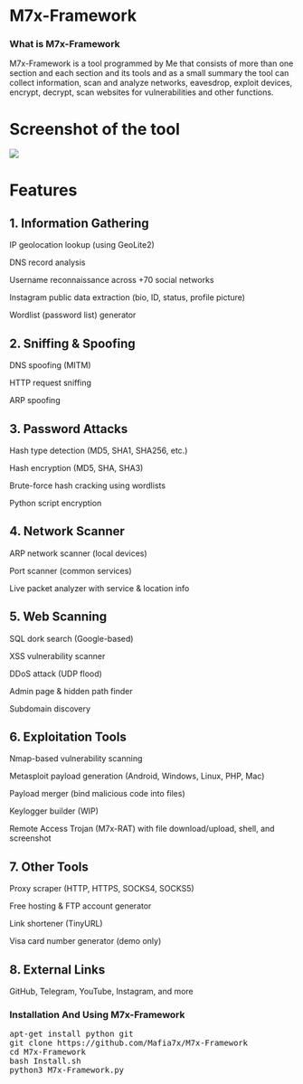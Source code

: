 # M7x-Framework

<h3>What is M7x-Framework</h3>
M7x-Framework is a tool programmed by Me that consists of more than one section and each section and its tools and as a small summary the tool can collect information, scan and analyze networks, eavesdrop, exploit devices, encrypt, decrypt, scan websites for vulnerabilities and other functions.

# Screenshot of the tool
<img src="https://d.top4top.io/p_2018djwdc1.jpg">

# Features
## 1. Information Gathering
IP geolocation lookup (using GeoLite2)

DNS record analysis

Username reconnaissance across +70 social networks

Instagram public data extraction (bio, ID, status, profile picture)

Wordlist (password list) generator

## 2. Sniffing & Spoofing
DNS spoofing (MITM)

HTTP request sniffing

ARP spoofing

## 3. Password Attacks
Hash type detection (MD5, SHA1, SHA256, etc.)

Hash encryption (MD5, SHA, SHA3)

Brute-force hash cracking using wordlists

Python script encryption

## 4. Network Scanner
ARP network scanner (local devices)

Port scanner (common services)

Live packet analyzer with service & location info

## 5. Web Scanning
SQL dork search (Google-based)

XSS vulnerability scanner

DDoS attack (UDP flood)

Admin page & hidden path finder

Subdomain discovery

## 6. Exploitation Tools
Nmap-based vulnerability scanning

Metasploit payload generation (Android, Windows, Linux, PHP, Mac)

Payload merger (bind malicious code into files)

Keylogger builder (WIP)

Remote Access Trojan (M7x-RAT) with file download/upload, shell, and screenshot

## 7. Other Tools
Proxy scraper (HTTP, HTTPS, SOCKS4, SOCKS5)

Free hosting & FTP account generator

Link shortener (TinyURL)

Visa card number generator (demo only)

## 8. External Links
GitHub, Telegram, YouTube, Instagram, and more



<h3>Installation And Using M7x-Framework</h3>
<div class="highlight highlight-source-shell position-relative" data-snippet-clipboard-copy-content="apt-get install python git
git clone https://github.com/Mafia7x/M7x-Framework
cd M7x-Framework
bash Install.sh
python3 M7x-Framework.py"><pre>apt-get install python git
git clone https://github.com/Mafia7x/M7x-Framework
<span class="pl-c1">cd</span> M7x-Framework
bash Install.sh
python3 M7x-Framework.py</pre></div>
